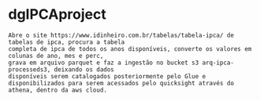 # dgIPCAproject
    Abre o site https://www.idinheiro.com.br/tabelas/tabela-ipca/ de tabelas de ipca, procura a tabela
    completa de ipca de todos os anos disponíveis, converte os valores em colunas de ano, mes e perc,
    grava em arquivo parquet e faz a ingestão no bucket s3 arq-ipca-processeds3, deixando os dados 
    disponíveis serem catalogados posteriormente pelo Glue e disponibilizados para serem acessados pelo quicksight através do athena, dentro da aws cloud.